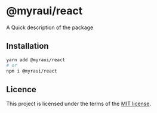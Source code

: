 # @myraui/react

A Quick description of the package

## Installation

```sh
yarn add @myraui/react
# or
npm i @myraui/react
```

## Licence

This project is licensed under the terms of the
[MIT license](https://github.com/myraui/myraui/blob/main/LICENSE).
